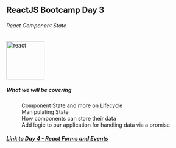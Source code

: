 ## ReactJS Bootcamp Day 3

###### React Component State
<img src="http://facebook.github.io/react/img/logo.svg" alt="react" width="100" />
<dl>
  <dt>
      <h5>What we will be covering</h5>
  </dt>
  <dd>Component State and more on Lifecycle</dd>
  <dd>Manipulating State</dd>
  <dd>How components can store their data</dd>
  <dd>Add logic to our application for handling data via a promise</dd>
</dl>


<h5><a href="https://github.com/westeezy/ReactJS-Bootcamp/blob/master/agendas/day4.md">Link to Day 4 - React Forms and Events</a></h5>
